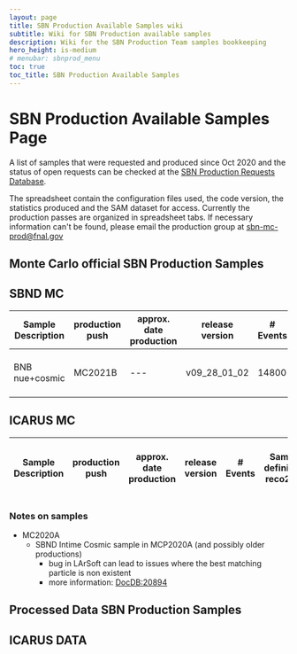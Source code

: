 ```yaml
---
layout: page
title: SBN Production Available Samples wiki
subtitle: Wiki for SBN Production available samples
description: Wiki for the SBN Production Team samples bookkeeping 
hero_height: is-medium
# menubar: sbnprod_menu
toc: true
toc_title: SBN Production Available Samples
---
```




SBN Production Available Samples Page
==========================================

A list of samples that were requested and produced since Oct 2020 and the status of open requests can be checked at the [SBN Production Requests Database](https://docs.google.com/spreadsheets/d/17mFPGsP7gw4GRLSCwIL15QrtUnLVri_2k2Wjzhd6Ork/edit?usp=sharing). 

The spreadsheet contain the configuration files used, the code version, the statistics produced and the SAM dataset for access. Currently the production passes are organized in spreadsheet tabs. If necessary information can't be found, please email the production group at [sbn-mc-prod@fnal.gov](sbn-mc-prod@fnal.gov)


Monte Carlo official SBN Production Samples
--------------------------

SBND MC
--------------------------

| Sample Description | production push | approx. date production | release version | # Events | Samweb definitions: reco2 files | Samweb definitions: calibration ntuples | Samweb definitions: CAF analysis files | Notes |   
| --- | --- | --- | --- | --- | --- | --- | --- | --- |
| BNB nue+cosmic | MC2021B | --- | v09_28_01_02 | 14800 | --- | official_MC2021Bv1_prodoverlay<br>_corsika_cosmics_proton_genie<br>_nu_spill_gsimple-configh-v1_tpc_reco2_sbnd | hists_official_MC2021Bv1<br>_prodoverlay_corsika_cosmics<br>_proton_genie_nu_spill_gsimple-configh-v1_tpc_reco2_sbnd | official_MC2021Bv1_prodoverlay<br>_corsika_cosmics_proton_genie<br>_nu_spill_gsimple-configh-v1_tpc_reco2_caf_sbnd | test test |              


ICARUS MC
--------------------------

| Sample Description | production push | approx. date production | release version | # Events | Samweb definitions: reco2 files | Samweb definitions: calibration ntuples | Samweb definitions: CAF analysis files | Notes |   
| --- | --- | --- | --- | --- | --- | --- | --- | --- |
               


### Notes on samples ###
* MC2020A
  * SBND Intime Cosmic sample in MCP2020A (and possibly older productions)
    * bug in LArSoft can lead to issues where the best matching particle is non existent
    * more information: [DocDB:20894](https://sbn-docdb.fnal.gov/cgi-bin/private/ShowDocument?docid=20894) 

Processed Data SBN Production Samples
--------------------------

ICARUS DATA
--------------------------
              

